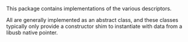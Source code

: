 This package contains implementations of the various descriptors. 

All are generally implemented as an abstract class, and these classes typically only 
provide a constructor shim to instantiate with data from a libusb native pointer.